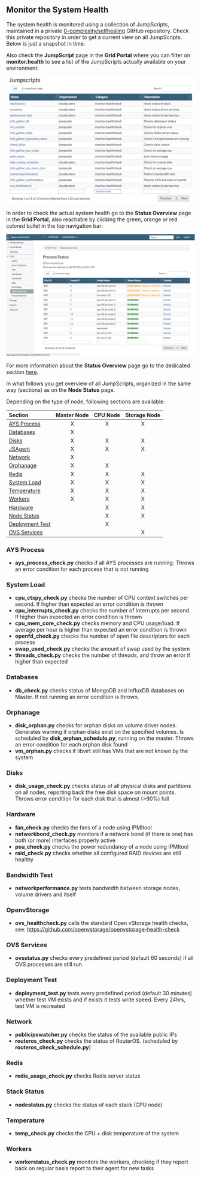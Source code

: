 ## Monitor the System Health

The system health is monitored using a collection of JumpScripts, maintained in a private [0-complexity/selfhealing](https://github.com/0-complexity/selfhealing) GitHub repository. Check this private repository in order to get a current view on all JumpScripts. Below is just a snapshot in time.

Also check the **JumpScript** page in the **Grid Portal** where you can filter on **monitor.health** to see a list of the JumpScripts actually available on your environment:

![](JumpScripts.png)  

In order to check the actual system health go to the **Status Overview** page in the **Grid Portal**, also reachable by clicking the green, orange or red colored bullet in the top navigation bar:

![](ProcessStatus.png)

For more information about the **Status Overview** page go to the dedicated section [here](../../GridPortal/StatusOverview/StatusOverview.md).

In what follows you get overview of all JumpScripts, organized in the same way (sections) as on the **Node Status** page.

Depending on the type of node, following sections are available:

| Section                       | Master Node | CPU Node | Storage Node |
|:------------------------------|:-----------:|:--------:|:------------:|
|[AYS Process](#ays-process)    | X           | X        | X            |
|[Databases](#databases)        | X           |          |              |
|[Disks](#disks)                | X           | X        | X            |
|[JSAgent](#jsagent)            | X           | X        | X            |
|[Network](#network)            | X           |          |              |
|[Orphanage](#orphanage)        | X           | X        |              |
|[Redis](#redis)                | X           | X        | X            |
|[System Load](#system-load)    | X           | X        | X            |
|[Temperature](#temperature)    | X           | X        | X            |
|[Workers](#workers)            | X           | X        | X            |
|[Hardware](#hardware)          |             | X        | X            |
|[Node Status](#node)           |             | X        | X            |
|[Deployment Test](#deployment) |             | X        |              |
|[OVS Services](#ovs-services)  |             |          | X            |


<a id="ays-process"></a>
### AYS Process
- **ays_process_check.py** checks if all AYS processes are running. Throws an error condition for each process that is not running


<a id="system-load"></a>
### System Load
- **cpu_ctxpy_check.py** checks the number of CPU context switches per second. If higher than expected an error condition is thrown
- **cpu_interrupts_check.py** checks the number of interrupts per second. If higher than expected an error condition is thrown
- **cpu_mem_core_check.py** checks memory and CPU usage/load. If average per hour is higher than expected an error condition is thrown
- **openfd_check.py** checks the number of open file descriptors for each process
- **swap_used_check.py** checks the amount of swap used by the system
- **threads_check.py** checks the number of threads, and throw an error if higher than expected

<a id="databases"></a>
### Databases
- **db_check.py** checks status of MongoDB and InfluxDB databases on Master. If not running an error condition is thrown.


<a id="orphanage"></a>
### Orphanage
- **disk_orphan.py** checks for orphan disks on volume driver nodes. Generates warning if orphan disks exist on the specified volumes. Is scheduled by **disk_orphan_schedule.py**, running on the master. Throws an error condition for each orphan disk found
- **vm_orphan.py** checks if libvirt still has VMs that are not known by the system


<a id="disks"></a>
### Disks
- **disk_usage_check.py** checks status of all physical disks and partitions on all nodes, reporting back the free disk space on mount points. Throws error condition for each disk that is almost (>90%) full


<a id="hardware"></a>
### Hardware
- **fan_check.py** checks the fans of a node using IPMItool
- **networkbond_check.py** monitors if a network bond (if there is one) has both (or more) interfaces properly active
- **psu_check.py** checks the power redundancy of a node using IPMItool
- **raid_check.py** checks whether all configured RAID devices are still healthy


<a id="bandwidth"></a>
### Bandwidth Test
- **networkperformance.py** tests bandwidth between storage nodes, volume drivers and itself


<a id="openstorage"></a>
### OpenvStorage
- **ovs_healthcheck.py** calls the standard Open vStorage health checks, see: https://github.com/openvstorage/openvstorage-health-check


<a id="ovs-services"></a>
### OVS Services
- **ovsstatus.py** checks every predefined period (default 60 seconds) if all OVS processes are still run


<a id="deployment"></a>
### Deployment Test
- **deployment_test.py** tests every predefined period (default 30 minutes) whether test VM exists and if exists it tests write speed. Every 24hrs, test VM is recreated


<a id="network"></a>
### Network
- **publicipswatcher.py** checks the status of the available public IPs
- **routeros_check.py** checks the status of RouterOS. (scheduled by **routeros_check_schedule.py**)


<a id="redis"></a>
### Redis
- **redis_usage_check.py** checks Redis server status


<a id="node"></a>
### Stack Status
- **nodestatus.py** checks the status of each stack (CPU node)


<a id="temperature"></a>
### Temperature
- **temp_check.py** checks the CPU + disk temperature of the system


<a id="workers"></a>
### Workers
- **workerstatus_check.py** monitors the workers, checking if they report back on regular basis report to their agent for new tasks
